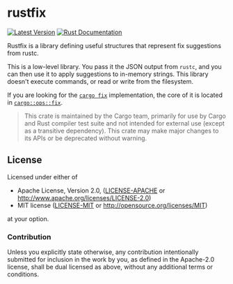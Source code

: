 # rustfix

[![Latest Version](https://img.shields.io/crates/v/rustfix.svg)](https://crates.io/crates/rustfix)
[![Rust Documentation](https://docs.rs/rustfix/badge.svg)](https://docs.rs/rustfix)

Rustfix is a library defining useful structures that represent fix suggestions from rustc.

This is a low-level library. You pass it the JSON output from `rustc`, and you can then use it to apply suggestions to in-memory strings. This library doesn't execute commands, or read or write from the filesystem.

If you are looking for the [`cargo fix`] implementation, the core of it is located in [`cargo::ops::fix`].

> This crate is maintained by the Cargo team, primarily for use by Cargo and Rust compiler test suite
> and not intended for external use (except as a transitive dependency). This
> crate may make major changes to its APIs or be deprecated without warning.

[`cargo fix`]: https://doc.rust-lang.org/cargo/commands/cargo-fix.html
[`cargo::ops::fix`]: https://github.com/rust-lang/cargo/blob/master/src/cargo/ops/fix.rs

## License

Licensed under either of

- Apache License, Version 2.0, ([LICENSE-APACHE](LICENSE-APACHE) or <http://www.apache.org/licenses/LICENSE-2.0>)
- MIT license ([LICENSE-MIT](LICENSE-MIT) or <http://opensource.org/licenses/MIT>)

at your option.

### Contribution

Unless you explicitly state otherwise, any contribution intentionally
submitted for inclusion in the work by you, as defined in the Apache-2.0
license, shall be dual licensed as above, without any additional terms or
conditions.
